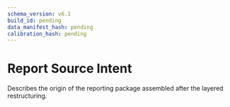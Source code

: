 ```yaml
---
schema_version: v6.1
build_id: pending
data_manifest_hash: pending
calibration_hash: pending
---
```


# Report Source Intent

Describes the origin of the reporting package assembled after the layered restructuring.

